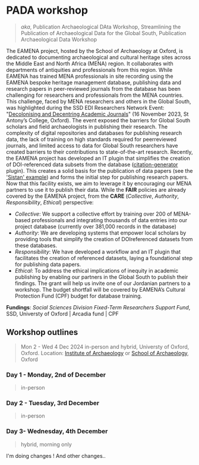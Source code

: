 # PADA workshop
> *aka*, Publication Archaeological DAta Workshop, Streamlining the Publication of Archaeological Data for the Global South, Publication Archaeological Data Workshop

The EAMENA project, hosted by the School of Archaeology at Oxford, is dedicated to documenting archaeological and cultural heritage sites across the Middle East and North Africa (MENA) region. It collaborates with departments of antiquities and professionals from this region. While EAMENA has trained MENA professionals in site recording using the EAMENA bespoke heritage management database, publishing data and research papers in peer-reviewed journals from the database has been challenging for researchers and professionals from the MENA countries. This challenge, faced by MENA researchers and others in the Global South, was highlighted during the SSD EDI Researchers Network Event: "[Decolonising and Decentring Academic Journals](https://talks.ox.ac.uk/talks/id/547bd845-0322-4c4c-a001-e46fd0217e6e/)" (16 November 2023, St Antony’s College, Oxford). The event exposed the barriers for Global South scholars and field archaeologists in publishing their research. The complexity of digital repositories and databases for publishing research data, the lack of training on high standards required for peerreviewed journals, and limited access to data for Global South researchers have created barriers to their contributions to state-of-the-art research. Recently, the EAMENA project has developed an IT plugin that simplifies the creation of DOI-referenced data subsets from the database ([citation-generator](https://eamena.org/database-and-dataset-citation) plugin). This creates a solid basis for the publication of data papers (see the ['Sistan' example](https://openarchaeologydata.metajnl.com/articles/10.5334/joad.123)) and forms the initial step for publishing research papers. Now that this facility exists, we aim to leverage it by encouraging our MENA partners to use it to publish their data. While the **FAIR** policies are already covered by the EAMENA project, from the **CARE** (*Collective*, *Authority*, *Responsibility*, *Ethical*) perspective: 
- *Collective*: We support a collective effort by training over 200 of MENA-based professionals and integrating thousands of data entries into our project database (currently over 381,000 records in the database) 
- *Authority*: We are developing systems that empower local scholars by providing tools that simplify the creation of DOIreferenced datasets from these databases. 
- *Responsibility*: We have developed a workflow and an IT plugin that facilitates the creation of referenced datasets, laying a foundational step for publishing data papers. 
- *Ethical*: To address the ethical implications of inequity in academic publishing by enabling our partners in the Global South to publish their findings. The grant will help us invite one of our Jordanian partners to a workshop. The budget shortfall will be covered by EAMENA’s Cultural Protection Fund (CPF) budget for database training.

**Fundings**: *Social Sciences Division Fixed-Term Researchers Support Fund*, SSD, Universty of Oxford | Arcadia fund | CPF

## Workshop outlines
> Mon 2 - Wed 4 Dec 2024 in-person and hybrid, Universty of Oxford, Oxford. Location: [Institute of Archaeology](https://maps.app.goo.gl/pw9RfRwVQTcjrwXN7) or [School of Archaeology](https://maps.app.goo.gl/tpeKT6bLjkeMiSdH7), Oxford


### Day 1 - Monday, 2nd of December 
> in-person

### Day 2 - Tuesday, 3rd December
> in-person

### Day 3- Wednesday, 4th December
> hybrid, morning only

I'm doing changes ! And other changes..

